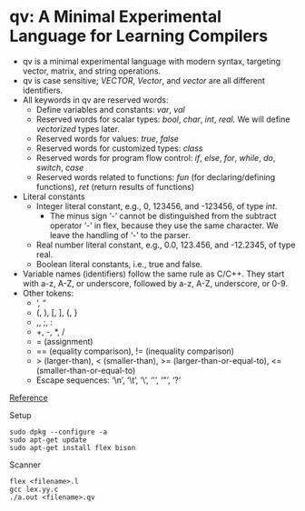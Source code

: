 # qv: A Minimal Experimental Language for Learning Compilers

- qv is a minimal experimental language with modern syntax, targeting vector, matrix, and string operations.
- qv is case sensitive; *VECTOR*, *Vector*, and *vector* are all different identifiers.
- All keywords in qv are reserved words:
    - Define variables and constants: *var*, *val*
    - Reserved words for scalar types: *bool*, *char*, *int*, *real.* We will define *vectorized* types later.
    - Reserved words for values: *true*, *false*
    - Reserved words for customized types: *class*
    - Reserved words for program flow control: *if*, *else*, *for*, *while*, *do*, *switch*, *case*
    - Reserved words related to functions: *fun* (for declaring/defining functions), *ret* (return results of functions)
- Literal constants
    - Integer literal constant, e.g., 0, 123456, and -123456, of type *int*.
        - The minus sign ‘-’ cannot be distinguished from the subtract operator ‘-’ in flex, because they use the same character. We leave the handling of ‘-’ to the parser.
    - Real number literal constant, e.g., 0.0, 123.456, and -12.2345, of type real.
    - Boolean literal constants, i.e., true and false.
- Variable names (identifiers) follow the same rule as C/C++. They start with a-z, A-Z, or underscore, followed by a-z, A-Z, underscore, or 0-9.
- Other tokens:
    - ‘, “
    - (, ), [, ], {, }
    - ,, ;, :
    - +, -, *, /
    - = (assignment)
    - == (equality comparison), != (inequality comparison)
    - \> (larger-than), < (smaller-than), >= (larger-than-or-equal-to), <= (smaller-than-or-equal-to)
    - Escape sequences: ‘\n’, ‘\t’, ‘\\’, ‘\'’, ‘\"’, ‘\?’

[Reference](https://yummy-request-a1a.notion.site/qv-A-Minimal-Experimental-Language-for-Learning-Compilers-f5a613b4eecf41e890c4560cc065812f)

Setup

```
sudo dpkg --configure -a
sudo apt-get update
sudo apt-get install flex bison
```

Scanner

```
flex <filename>.l
gcc lex.yy.c
./a.out <filename>.qv
```
